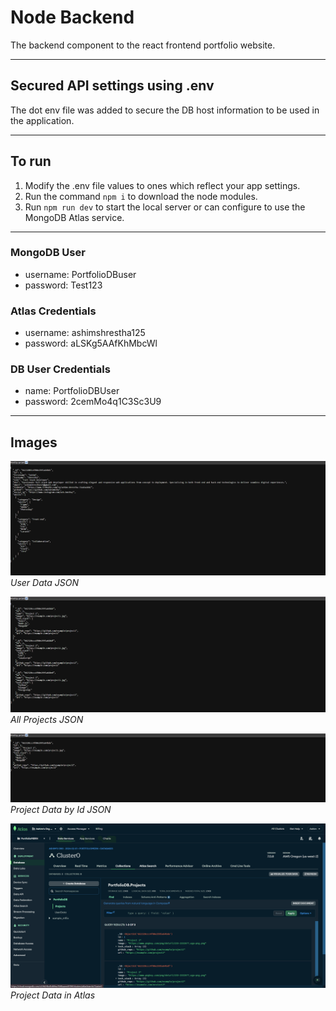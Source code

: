 # Node Backend
The backend component to the react frontend portfolio website.

---

## Secured API settings using .env
The dot env file was added to secure the DB host information to be used in the application.

---

## To run
1. Modify the .env file values to ones which reflect your app settings.
2. Run the command `npm i` to download the node modules.
3. Run `npm run dev` to start the local server or can configure to use the MongoDB Atlas service.

---

### MongoDB User
- username: PortfolioDBuser
- password: Test123

### Atlas Credentials
- username: ashimshrestha125
- password: aLSKg5AAfKhMbcWl

### DB User Credentials
- name: PortfolioDBUser
- password: 2cemMo4q1C3Sc3U9

---

## Images

![User Data JSON](./public/images/UserData.png)
*User Data JSON*

![Project JSON](./public/images/Projects.png)
*All Projects JSON*

![Project Data JSON](./public/images/ProjectData.png)
*Project Data by Id JSON*

![MongoDB Atlas](./public/images/AtlasData.png)
*Project Data in Atlas*